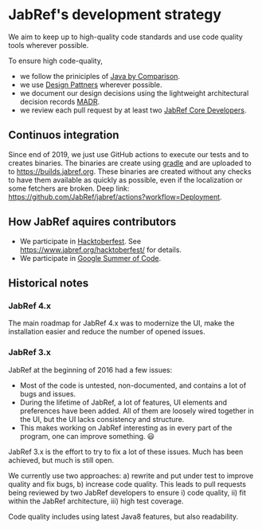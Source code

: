 # JabRef's development strategy

We aim to keep up to high-quality code standards and use code quality tools wherever possible.

To ensure high code-quality,

- we follow the priniciples of [Java by Comparison](https://java.by-comparison.com/).
- we use [Design Pattners](https://java-design-patterns.com/patterns/) wherever possible.
- we document our design decisions using the lightweight architectural decision records [MADR](https://adr.github.io/madr/).
- we review each pull request by at least two [JabRef Core Developers](https://github.com/JabRef/jabref/blob/master/DEVELOPERS).

## Continuos integration

Since end of 2019, we just use GitHub actions to execute our tests and to creates binaries.
The binaries are create using [gradle](https://gradle.org/) and are uploaded to to <https://builds.jabref.org>.
These binaries are created without any checks to have them available as quickly as possible, even if the localization or some fetchers are broken. Deep link: <https://github.com/JabRef/jabref/actions?workflow=Deployment>.

## How JabRef aquires contributors

* We participate in [Hacktoberfest](https://hacktoberfest.digitalocean.com/). See <https://www.jabref.org/hacktoberfest/> for details.
* We participate in [Google Summer of Code](https://developers.google.com/open-source/gsoc/).

## Historical notes

### JabRef 4.x

The main roadmap for JabRef 4.x was to modernize the UI, make the installation easier and reduce the number of opened issues.

### JabRef 3.x

JabRef at the beginning of 2016 had a few issues:

- Most of the code is untested, non-documented, and contains a lot of bugs and issues.
- During the lifetime of JabRef, a lot of features, UI elements and preferences have been added. All of them are loosely wired together in the UI, but the UI lacks consistency and structure.
- This makes working on JabRef interesting as in every part of the program, one can improve something. :smiley:

JabRef 3.x is the effort to try to fix a lot of these issues.
Much has been achieved, but much is still open.

We currently use two approaches:
a) rewrite and put under test to improve quality and fix bugs,
b) increase code quality. This leads to pull requests being reviewed by two JabRef developers to ensure i) code quality, ii) fit within the JabRef architecture, iii) high test coverage.

Code quality includes using latest Java8 features, but also readability.
